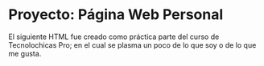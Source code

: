 # Proyecto: Página Web Personal
El siguiente HTML fue creado como práctica parte del curso de Tecnolochicas Pro; en el cual se plasma un poco de lo que soy o de lo que me gusta.
